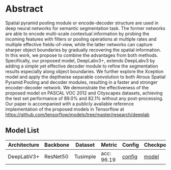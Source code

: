 # Abstract
Spatial pyramid pooling module or encode-decoder structure are used in deep neural networks for semantic segmentation task. The former networks are able to encode multi-scale contextual information by probing the incoming features with filters or pooling operations at multiple rates and multiple effective fields-of-view, while the latter networks can capture sharper object boundaries by gradually recovering the spatial information. In this work, we propose to combine the advantages from both methods. Specifically, our proposed model, DeepLabv3+, extends DeepLabv3 by adding a simple yet effective decoder module to refine the segmentation results especially along object boundaries. We further explore the Xception model and apply the depthwise separable convolution to both Atrous Spatial Pyramid Pooling and decoder modules, resulting in a faster and stronger encoder-decoder network. We demonstrate the effectiveness of the proposed model on PASCAL VOC 2012 and Cityscapes datasets, achieving the test set performance of 89.0% and 82.1% without any post-processing. Our paper is accompanied with a publicly available reference implementation of the proposed models in Tensorflow at https://github.com/tensorflow/models/tree/master/research/deeplab

## Model List
| Architecture| Backbone |Dataset | Metric | Config| Checkpoints  |
|-------------|----------|--------|--------|-------|--------------|
| DeepLabV3+      | ResNet50 | Tusimple |acc: 96.19| [config](resnet50_tusimple.py)  | [model](https://github.com/zkyseu/PPlanedet/releases/download/DeepLab/model.pd)|
